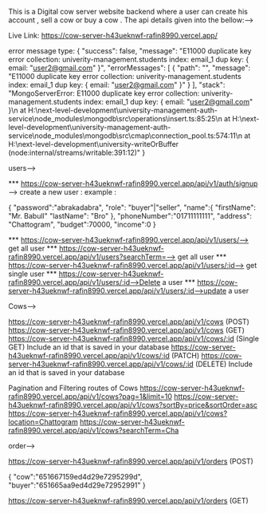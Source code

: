 This is a Digital cow server website backend where a user can create his account , sell a cow or buy a cow . The api details given into the bellow:-->

Live Link: https://cow-server-h43ueknwf-rafin8990.vercel.app/

error message type:
{
"success": false,
"message": "E11000 duplicate key error collection: univerity-management.students index: email_1 dup key: { email: \"user2@gmail.com\" }",
"errorMessages": [
{
"path": "",
"message": "E11000 duplicate key error collection: univerity-management.students index: email_1 dup key: { email: \"user2@gmail.com\" }"
}
],
"stack": "MongoServerError: E11000 duplicate key error collection: univerity-management.students index: email_1 dup key: { email: \"user2@gmail.com\" }\n at H:\\next-level-development\\university-management-auth-service\\node_modules\\mongodb\\src\\operations\\insert.ts:85:25\n at H:\\next-level-development\\university-management-auth-service\\node_modules\\mongodb\\src\\cmap\\connection_pool.ts:574:11\n at H:\\next-level-development\\university-writeOrBuffer (node:internal/streams/writable:391:12)"
}

users-->

\*\*\* https://cow-server-h43ueknwf-rafin8990.vercel.app/api/v1/auth/signup --> create a new user :
example :

{
"password":"abrakadabra",
"role": "buyer"|"seller",
"name":{
"firstName": "Mr. Babull"
"lastName": "Bro"
},
"phoneNumber":"01711111111",
"address": "Chattogram",
"budget":70000,
"income":0
}

\*\*\* https://cow-server-h43ueknwf-rafin8990.vercel.app/api/v1/users/--> get all user
\*\*\* https://cow-server-h43ueknwf-rafin8990.vercel.app/api/v1/users?searchTerm=--> get all user
\*\*\* https://cow-server-h43ueknwf-rafin8990.vercel.app/api/v1/users/:id--> get single
user
\*\*\* https://cow-server-h43ueknwf-rafin8990.vercel.app/api/v1/users/:id-->Delete a user
\*\*\* https://cow-server-h43ueknwf-rafin8990.vercel.app/api/v1/users/:id-->update a user

Cows-->

https://cow-server-h43ueknwf-rafin8990.vercel.app/api/v1/cows (POST)
https://cow-server-h43ueknwf-rafin8990.vercel.app/api/v1/cows (GET)
https://cow-server-h43ueknwf-rafin8990.vercel.app/api/v1/cows/:id (Single GET) Include an id that is saved in your database
https://cow-server-h43ueknwf-rafin8990.vercel.app/api/v1/cows/:id (PATCH)
https://cow-server-h43ueknwf-rafin8990.vercel.app/api/v1/cows/:id (DELETE) Include an id that is saved in your database

Pagination and Filtering routes of Cows
https://cow-server-h43ueknwf-rafin8990.vercel.app/api/v1/cows?pag=1&limit=10
https://cow-server-h43ueknwf-rafin8990.vercel.app/api/v1/cows?sortBy=price&sortOrder=asc
https://cow-server-h43ueknwf-rafin8990.vercel.app/api/v1/cows?location=Chattogram
https://cow-server-h43ueknwf-rafin8990.vercel.app/api/v1/cows?searchTerm=Cha

order-->

https://cow-server-h43ueknwf-rafin8990.vercel.app/api/v1/orders (POST)

{
"cow":"651667159ed4d29e7295299d",
"buyer":"651665aa9ed4d29e72952991"
}

https://cow-server-h43ueknwf-rafin8990.vercel.app/api/v1/orders (GET)
